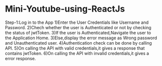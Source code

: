 # Mini-Youtube-using-ReactJs
Step-1:Log in to the App
  1)Enter the User Credentials like Username and Password.
  2)Chech whether the user is Authenticated or not by checking the status of jwtToken.
  3)If the user is Authenticated,Navigate the user to the Application Home.
  3)Else,display the error message as Wrong password and Unauthenticated user.
  4)Authentication check can be done by calling API.
  5)On calling the API with valid credentials,it gives a response that contains jwtToken.
  6)On calling the API with invalid credentials,it gives a error response.
 

